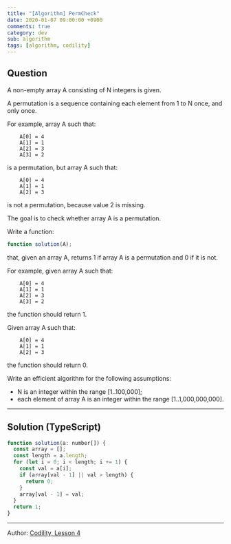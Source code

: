 ```yaml
---
title: "[Algorithm] PermCheck"
date: 2020-01-07 09:00:00 +0900
comments: true
category: dev
sub: algorithm
tags: [algorithm, codility]
---
```


## Question
A non-empty array A consisting of N integers is given.

A permutation is a sequence containing each element from 1 to N once, and only once.

For example, array A such that:

```
    A[0] = 4
    A[1] = 1
    A[2] = 3
    A[3] = 2
```

is a permutation, but array A such that:

```
    A[0] = 4
    A[1] = 1
    A[2] = 3
```

is not a permutation, because value 2 is missing.

The goal is to check whether array A is a permutation.

Write a function:

```js
function solution(A);
```

that, given an array A, returns 1 if array A is a permutation and 0 if it is not.

For example, given array A such that:

```
    A[0] = 4
    A[1] = 1
    A[2] = 3
    A[3] = 2
```

the function should return 1.

Given array A such that:

```
    A[0] = 4
    A[1] = 1
    A[2] = 3
```

the function should return 0.

Write an efficient algorithm for the following assumptions:

* N is an integer within the range [1..100,000];
* each element of array A is an integer within the range [1..1,000,000,000].

---

## Solution (TypeScript)

```js
function solution(a: number[]) {
  const array = [];
  const length = a.length;
  for (let i = 0; i < length; i += 1) {
    const val = a[i];
    if (array[val - 1] || val > length) {
      return 0;
    }
    array[val - 1] = val;
  }
  return 1;
}
```

---

Author: [Codility, Lesson 4](https://app.codility.com/programmers/lessons/4-counting_elements/perm_check/)